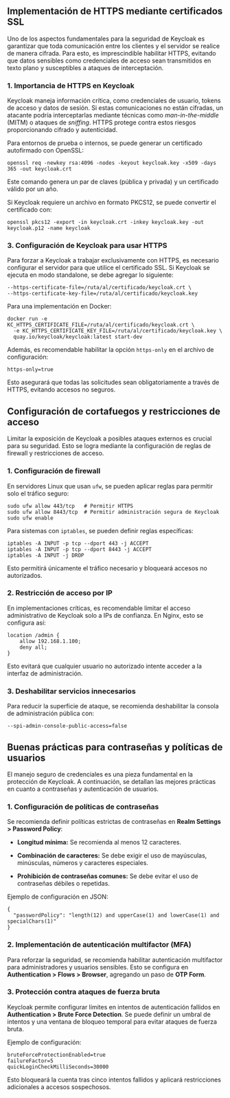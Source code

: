 ## Implementación de HTTPS mediante certificados SSL

Uno de los aspectos fundamentales para la seguridad de Keycloak es garantizar que toda comunicación entre los clientes y el servidor se realice de manera cifrada. Para esto, es imprescindible habilitar HTTPS, evitando que datos sensibles como credenciales de acceso sean transmitidos en texto plano y susceptibles a ataques de interceptación.

### 1. Importancia de HTTPS en Keycloak

Keycloak maneja información crítica, como credenciales de usuario, tokens de acceso y datos de sesión. Si estas comunicaciones no están cifradas, un atacante podría interceptarlas mediante técnicas como _man-in-the-middle_ (MITM) o ataques de _sniffing_. HTTPS protege contra estos riesgos proporcionando cifrado y autenticidad.

Para entornos de prueba o internos, se puede generar un certificado autofirmado con OpenSSL:

```
openssl req -newkey rsa:4096 -nodes -keyout keycloak.key -x509 -days 365 -out keycloak.crt
```

Este comando genera un par de claves (pública y privada) y un certificado válido por un año.

Si Keycloak requiere un archivo en formato PKCS12, se puede convertir el certificado con:

```
openssl pkcs12 -export -in keycloak.crt -inkey keycloak.key -out keycloak.p12 -name keycloak
```

### 3. Configuración de Keycloak para usar HTTPS

Para forzar a Keycloak a trabajar exclusivamente con HTTPS, es necesario configurar el servidor para que utilice el certificado SSL. Si Keycloak se ejecuta en modo standalone, se debe agregar lo siguiente:

```
--https-certificate-file=/ruta/al/certificado/keycloak.crt \
--https-certificate-key-file=/ruta/al/certificado/keycloak.key
```

Para una implementación en Docker:

```
docker run -e KC_HTTPS_CERTIFICATE_FILE=/ruta/al/certificado/keycloak.crt \
  -e KC_HTTPS_CERTIFICATE_KEY_FILE=/ruta/al/certificado/keycloak.key \
  quay.io/keycloak/keycloak:latest start-dev
```

Además, es recomendable habilitar la opción `https-only` en el archivo de configuración:

```
https-only=true
```

Esto asegurará que todas las solicitudes sean obligatoriamente a través de HTTPS, evitando accesos no seguros.

## Configuración de cortafuegos y restricciones de acceso

Limitar la exposición de Keycloak a posibles ataques externos es crucial para su seguridad. Esto se logra mediante la configuración de reglas de firewall y restricciones de acceso.

### 1. Configuración de firewall

En servidores Linux que usan `ufw`, se pueden aplicar reglas para permitir solo el tráfico seguro:

```
sudo ufw allow 443/tcp   # Permitir HTTPS
sudo ufw allow 8443/tcp  # Permitir administración segura de Keycloak
sudo ufw enable
```

Para sistemas con `iptables`, se pueden definir reglas específicas:

```
iptables -A INPUT -p tcp --dport 443 -j ACCEPT
iptables -A INPUT -p tcp --dport 8443 -j ACCEPT
iptables -A INPUT -j DROP
```

Esto permitirá únicamente el tráfico necesario y bloqueará accesos no autorizados.

### 2. Restricción de acceso por IP

En implementaciones críticas, es recomendable limitar el acceso administrativo de Keycloak solo a IPs de confianza. En Nginx, esto se configura así:

```
location /admin {
    allow 192.168.1.100;
    deny all;
}
```

Esto evitará que cualquier usuario no autorizado intente acceder a la interfaz de administración.

### 3. Deshabilitar servicios innecesarios

Para reducir la superficie de ataque, se recomienda deshabilitar la consola de administración pública con:

```
--spi-admin-console-public-access=false
```

## Buenas prácticas para contraseñas y políticas de usuarios

El manejo seguro de credenciales es una pieza fundamental en la protección de Keycloak. A continuación, se detallan las mejores prácticas en cuanto a contraseñas y autenticación de usuarios.

### 1. Configuración de políticas de contraseñas

Se recomienda definir políticas estrictas de contraseñas en **Realm Settings > Password Policy**:

- **Longitud mínima:** Se recomienda al menos 12 caracteres.
    
- **Combinación de caracteres:** Se debe exigir el uso de mayúsculas, minúsculas, números y caracteres especiales.
    
- **Prohibición de contraseñas comunes:** Se debe evitar el uso de contraseñas débiles o repetidas.
    

Ejemplo de configuración en JSON:

```
{
  "passwordPolicy": "length(12) and upperCase(1) and lowerCase(1) and specialChars(1)"
}
```

### 2. Implementación de autenticación multifactor (MFA)

Para reforzar la seguridad, se recomienda habilitar autenticación multifactor para administradores y usuarios sensibles. Esto se configura en **Authentication > Flows > Browser**, agregando un paso de **OTP Form**.

### 3. Protección contra ataques de fuerza bruta

Keycloak permite configurar límites en intentos de autenticación fallidos en **Authentication > Brute Force Detection**. Se puede definir un umbral de intentos y una ventana de bloqueo temporal para evitar ataques de fuerza bruta.

Ejemplo de configuración:

```
bruteForceProtectionEnabled=true
failureFactor=5
quickLoginCheckMilliSeconds=30000
```

Esto bloqueará la cuenta tras cinco intentos fallidos y aplicará restricciones adicionales a accesos sospechosos.
